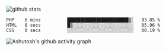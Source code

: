 ![github stats](https://github-readme-stats.vercel.app/api?username=hiifong&show_icons=true)
<!--START_SECTION:waka-->

```text
PHP    6 mins          ███████████████████████▒░   93.85 %
HTML   0 secs          █▒░░░░░░░░░░░░░░░░░░░░░░░   05.96 %
CSS    0 secs          ░░░░░░░░░░░░░░░░░░░░░░░░░   00.19 %
```

<!--END_SECTION:waka-->
![Ashutosh's github activity graph](https://activity-graph.herokuapp.com/graph?username=hiifong&theme=react-dark)
